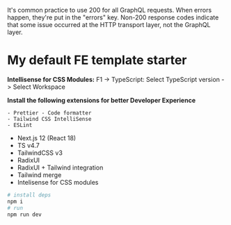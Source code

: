 It's common practice to use 200 for all GraphQL requests. When errors happen, they're put in the "errors" key. Non-200 response codes indicate that some issue occurred at the HTTP transport layer, not the GraphQL layer.

# My default FE template starter

**Intellisense for CSS Modules:**
F1 -> TypeScript: Select TypeScript version -> Select Workspace

**Install the following extensions for better Developer Experience**

```
- Prettier - Code formatter
- Tailwind CSS IntelliSense
- ESLint
```

- Next.js 12 (React 18)
- TS v4.7
- TailwindCSS v3
- RadixUI
- RadixUI + Tailwind integration
- Tailwind merge
- Intelisense for CSS modules

```bash
# install deps
npm i
# run
npm run dev
```
